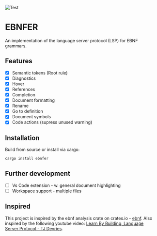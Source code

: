 ![Test](https://github.com/DanielHauge/ebnf-lsp/actions/workflows/rust.yml/badge.svg)

# EBNFER

An implementation of the language server protocol (LSP) for EBNF grammars.

## Features

- [X] Semantic tokens (Root rule)
- [x] Diagnostics
- [x] Hover
- [x] References
- [x] Completion
- [x] Document formatting
- [x] Rename
- [x] Go to definition
- [x] Document symbols
- [x] Code actions (supress unused warning)

## Installation

Build from source or install via cargo:

```bash
cargo install ebnfer
```

## Further development

- [ ] Vs Code extension - w. general document highlighting
- [ ] Workspace support - multiple files

## Inspired

This project is inspired by the ebnf analysis crate on crates.io - [ebnf](https://github.com/RubixDev/ebnf).
Also inspired by the following youtube video: [Learn By Building: Language Server Protocol - TJ Devries](https://www.youtube.com/watch?v=YsdlcQoHqPY).
